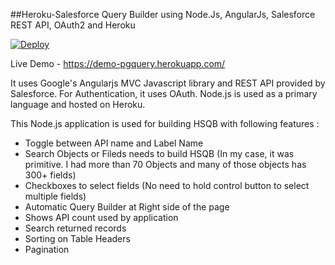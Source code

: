 ##Heroku-Salesforce Query Builder using Node.Js, AngularJs, Salesforce REST API, OAuth2 and Heroku

[![Deploy](https://www.herokucdn.com/deploy/button.png)](https://heroku.com/deploy) 

Live Demo - https://demo-pgquery.herokuapp.com/
 


It uses Google's Angularjs MVC Javascript library and REST API provided by Salesforce. For Authentication, it uses OAuth. Node.js is used as a primary language and hosted on Heroku.

This Node.js application is used for building HSQB with following features :

- Toggle between API name and Label Name
- Search Objects or Fileds needs to build HSQB (In my case, it was primitive. I had more than 70 Objects and many of those objects has 300+ fields)
- Checkboxes to select fields (No need to hold control button to select multiple fields)
- Automatic Query Builder at Right side of the page
- Shows API count used by application
- Search returned records
- Sorting on Table Headers
- Pagination


